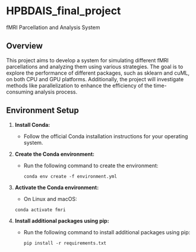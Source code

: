 # HPBDAIS_final_project
fMRI Parcellation and Analysis System

## Overview
This project aims to develop a system for simulating different fMRI parcellations and analyzing them using various strategies. The goal is to explore the performance of different packages, such as sklearn and cuML, on both CPU and GPU platforms. Additionally, the project will investigate methods like parallelization to enhance the efficiency of the time-consuming analysis process.

## Environment Setup

1. **Install Conda:**

   - Follow the official Conda installation instructions for your operating system.

2. **Create the Conda environment:**
  
   - Run the following command to create the environment:
     ```
     conda env create -f environment.yml
     ```

3. **Activate the Conda environment:**

   - On Linux and macOS:
    ```
    conda activate fmri
    ```

4. **Install additional packages using pip:**

   - Run the following command to install additional packages using pip:
     ```
     pip install -r requirements.txt
     ```


